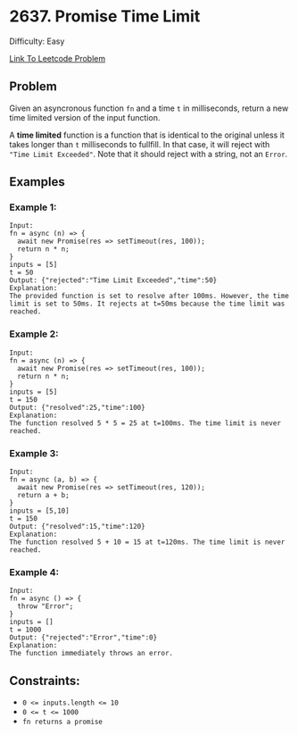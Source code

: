 # 2637. Promise Time Limit
Difficulty: Easy

[Link To Leetcode Problem](https://leetcode.com/problems/promise-time-limit/)

## Problem
Given an asyncronous function `fn` and a time `t` in milliseconds, return a new time limited version of the input function.

A **time limited** function is a function that is identical to the original unless it takes longer than `t` milliseconds to fullfill. In that case, it will reject with `"Time Limit Exceeded"`.  Note that it should reject with a string, not an `Error`.

## Examples
### Example 1:
```
Input: 
fn = async (n) => { 
  await new Promise(res => setTimeout(res, 100)); 
  return n * n; 
}
inputs = [5]
t = 50
Output: {"rejected":"Time Limit Exceeded","time":50}
Explanation:
The provided function is set to resolve after 100ms. However, the time limit is set to 50ms. It rejects at t=50ms because the time limit was reached.
```
### Example 2:
```
Input: 
fn = async (n) => { 
  await new Promise(res => setTimeout(res, 100)); 
  return n * n; 
}
inputs = [5]
t = 150
Output: {"resolved":25,"time":100}
Explanation:
The function resolved 5 * 5 = 25 at t=100ms. The time limit is never reached.
```
### Example 3:
```
Input: 
fn = async (a, b) => { 
  await new Promise(res => setTimeout(res, 120)); 
  return a + b; 
}
inputs = [5,10]
t = 150
Output: {"resolved":15,"time":120}
Explanation:
The function resolved 5 + 10 = 15 at t=120ms. The time limit is never reached.
```
### Example 4:
```
Input: 
fn = async () => { 
  throw "Error";
}
inputs = []
t = 1000
Output: {"rejected":"Error","time":0}
Explanation:
The function immediately throws an error.
```

## Constraints:
- `0 <= inputs.length <= 10`
- `0 <= t <= 1000`
- `fn returns a promise`